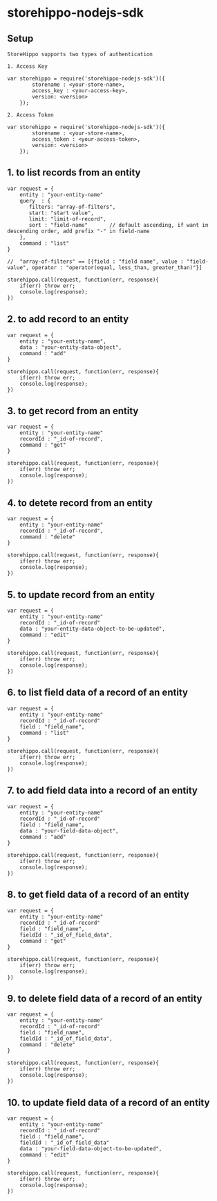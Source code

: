 storehippo-nodejs-sdk
================

## Setup

~~~
StoreHippo supports two types of authentication

1. Access Key

var storehippo = require('storehippo-nodejs-sdk')({
		storename : <your-store-name>, 
		access_key : <your-access-key>,
		version: <version>
	});

2. Access Token

var storehippo = require('storehippo-nodejs-sdk')({
		storename : <your-store-name>,
		access_token : <your-access-token>,
		version: <version>
	});
~~~

##  1. to list records from an entity

~~~
var request = {
    entity : "your-entity-name"
    query  : {
       filters: "array-of-filters",
       start: "start value",
       limit: "limit-of-record",
       sort : "field-name"       // default ascending, if want in descending order, add prefix "-" in field-name
    },
    command : "list"
}

//  "array-of-filters" == [{field : "field name", value : "field-value", operator : "operator(equal, less_than, greater_than)"}]

storehippo.call(request, function(err, response){
    if(err) throw err;
    console.log(response);
})
~~~

##  2. to add record to an entity

~~~
var request = {
    entity : "your-entity-name",
    data : "your-entity-data-object",
    command : "add"
}

storehippo.call(request, function(err, response){
    if(err) throw err;
    console.log(response);
})
~~~

##  3. to get record from an entity

~~~
var request = {
    entity : "your-entity-name"
    recordId : "_id-of-record",
    command : "get"
}

storehippo.call(request, function(err, response){
    if(err) throw err;
    console.log(response);
})
~~~

##  4. to detete record from an entity

~~~
var request = {
    entity : "your-entity-name"
    recordId : "_id-of-record",
    command : "delete"
}

storehippo.call(request, function(err, response){
    if(err) throw err;
    console.log(response);
})
~~~

##  5. to update record from an entity

~~~
var request = {
    entity : "your-entity-name"
    recordId : "_id-of-record"
    data : "your-entity-data-object-to-be-updated",
    command : "edit"
}

storehippo.call(request, function(err, response){
    if(err) throw err;
    console.log(response);
})
~~~

##  6. to list field data of a record of an entity

~~~
var request = {
    entity : "your-entity-name"
    recordId : "_id-of-record"
    field : "field_name",
    command : "list"
}

storehippo.call(request, function(err, response){
    if(err) throw err;
    console.log(response);
})
~~~

##  7. to add field data into a record of an entity

~~~
var request = {
    entity : "your-entity-name"
    recordId : "_id-of-record"
    field : "field_name",
    data : "your-field-data-object",
    command : "add"
}

storehippo.call(request, function(err, response){
    if(err) throw err;
    console.log(response);
})
~~~

##  8. to get field data of a record of an entity

~~~
var request = {
    entity : "your-entity-name"
    recordId : "_id-of-record"
    field : "field_name",
    fieldId : "_id_of_field_data",
    command : "get"
}

storehippo.call(request, function(err, response){
    if(err) throw err;
    console.log(response);
})
~~~

##  9. to delete field data of a record of an entity

~~~
var request = {
    entity : "your-entity-name"
    recordId : "_id-of-record"
    field : "field_name",
    fieldId : "_id_of_field_data",
    command : "delete"
}

storehippo.call(request, function(err, response){
    if(err) throw err;
    console.log(response);
})
~~~

##  10. to update field data of a record of an entity

~~~
var request = {
    entity : "your-entity-name"
    recordId : "_id-of-record"
    field : "field_name",
    fieldId : "_id_of_field_data"
    data : "your-field-data-object-to-be-updated",
    command : "edit"
}

storehippo.call(request, function(err, response){
    if(err) throw err;
    console.log(response);
})
~~~

